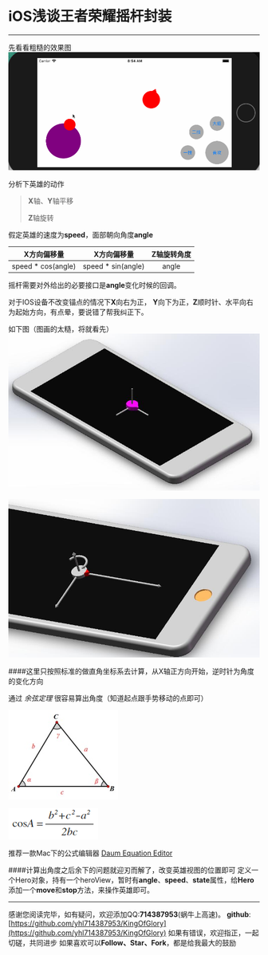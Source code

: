 # iOS浅谈王者荣耀摇杆封装
---
先看看粗糙的效果图
![](image/动画.gif)

分析下英雄的动作

> **X**轴、**Y**轴平移
> 
> **Z**轴旋转

假定英雄的速度为**speed**，面部朝向角度**angle**

| X方向偏移量  | X方向偏移量 | Z轴旋转角度 |
|:-------------:|:---------------:|:-------------:|
| speed * cos(angle) | speed * sin(angle) | angle |

摇杆需要对外给出的必要接口是**angle**变化时候的回调。

对于IOS设备不改变锚点的情况下**X**向右为正， **Y**向下为正，**Z**顺时针、水平向右为起始方向，有点晕，要说错了帮我纠正下。

如下图（图画的太糙，将就看先）
![](image/屏幕.jpg)

![](image/iPhone坐标系.png)

####这里只按照标准的做直角坐标系去计算，从X轴正方向开始，逆时针为角度的变化方向

通过 *余弦定理* 很容易算出角度（知道起点跟手势移动的点即可）

![](image/余弦定理图.jpg)

![](image/余弦定理公式.png)

推荐一款Mac下的公式编辑器 [Daum Equation Editor](https://itunes.apple.com/cn/app/daum-%E5%85%AC%E5%BC%8F%E7%BC%96%E8%BE%91%E5%99%A8/id540665783?mt=12)

####计算出角度之后余下的问题就迎刃而解了，改变英雄视图的位置即可
定义一个Hero对象，持有一个heroView，暂时有**angle**、**speed**、**state**属性，给**Hero**添加一个**move**和**stop**方法，来操作英雄即可。

****
感谢您阅读完毕，如有疑问，欢迎添加QQ:**714387953**(蜗牛上高速)。
**github**:[https://github.com/yhl714387953/KingOfGlory](https://github.com/yhl714387953/KingOfGlory)
如果有错误，欢迎指正，一起切磋，共同进步
如果喜欢可以**Follow、Star、Fork**，都是给我最大的鼓励